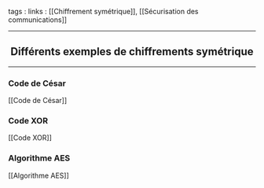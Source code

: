 tags : 
links : [[Chiffrement symétrique]], [[Sécurisation des communications]]

****

<h2 style="text-align: center;"> Différents exemples de chiffrements symétrique </h2>

****

### Code de César

[[Code de César]]

### Code XOR

[[Code XOR]]


### Algorithme AES

[[Algorithme AES]]